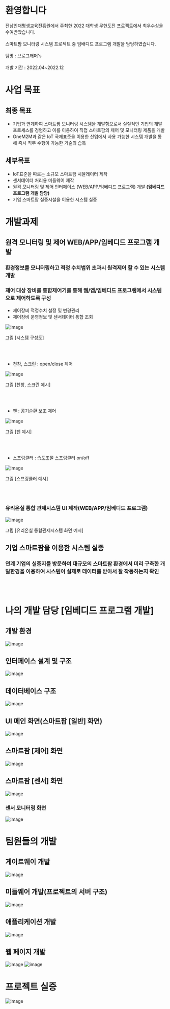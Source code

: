 # 환영합니다
전남인재평생교육진흥원에서 주최한 2022 대학생 무한도전 프로젝트에서 최우수상을 수여받았습니다.<br/><br/>
스마트팜 모니터링 시스템 프로젝트 중 임배디드 프로그램 개발을 담당하였습니다.<br/><br/>
팀명 : 브로그래머's<br/><br/>
개발 기간 : 2022.04~2022.12<br/>
# 사업 목표
## 최종 목표
- 기업과 연계하여 스마트팜 모니터링 시스템을 개발함으로서 실질적인 기업의 개발 프로세스를 경험하고 이를 이용하여 직접 스마트팜의 제어 및 모니터링 제품을 개발<br/>
- OneM2M과 같은 IoT 국제표준을 이용한 산업에서 사용 가능한 시스템 개발을 통해 즉시 직무 수행이 가능한 기술의 습득<br/>
## 세부목표
- IoT표준을 따르는 소규모 스마트팜 시뮬레이터 제작
- 센서데이터 처리용 미들웨어 제작
- 원격 모니터링 및 제어 인터페이스 (WEB/APP/임베디드 프로그램) 개발 <strong>(임베디드 프로그램 개발 담당)</strong>
- 기업 스마트팜 실증시설을 이용한 시스템 실증

# 개발과제

## 원격 모니터링 및 제어 WEB/APP/임베디드 프로그램 개발
### 환경정보를 모니터링하고 적정 수치범위 초과시 원격제어 할 수 있는 시스템 개발
### 제어 대상 장비를 통합제어기를 통해 웹/앱/임베디드 프로그램에서 시스템으로 제어하도록 구성
- 제어장비 적정수치 설정 및 변경관리<br/>
- 제어장비 운영정보 및 센서데이터 통합 조회<br/>

![image](https://github.com/dontoong/smart_farm/assets/106039761/9cf48542-5f36-4836-8a2e-80b8b3f4b2a8)

그림 [시스템 구성도]

<br/><br/>

- 천창, 스크린 : open/close 제어<br/>

![image](https://github.com/dontoong/smart_farm/assets/106039761/140d18aa-185b-4ae2-862d-158cadaae19b)

그림 [천창, 스크린 예시]

<br/><br/>

- 팬 : 공기순환 보조 제어<br/>

![image](https://github.com/dontoong/smart_farm/assets/106039761/51ab56cd-ceac-4d90-af3d-5fd2675f8615)

그림 [팬 예시]

<br/><br/>

- 스프링쿨러 : 습도조절 스프링쿨러 on/off<br/>

![image](https://github.com/dontoong/smart_farm/assets/106039761/1a3736f3-4515-46bd-ae13-95cc6483f8f2)

그림 [스프링쿨러 예시]

<br/><br/>

### 유리온실 통합 관제시스템 UI 제작(WEB/APP/임베디드 프로그램)

![image](https://github.com/dontoong/smart_farm/assets/106039761/8df93d52-3967-43e5-b5f1-d74c550acc3e)

그림 [유리온실 통합관제시스템 화면 예시]

## 기업 스마트팜을 이용한 시스템 실증
### 연계 기업의 실증지를 방문하여 대규모의 스마트팜 환경에서 미리 구축한 개발환경을 이용하여 시스템이 실제로 데이터를 받아서 잘 작동하는지 확인
<br/><br/>
# 나의 개발 담당 [임베디드 프로그램 개발]
## 개발 환경
![image](https://github.com/dontoong/smart_farm/assets/106039761/10485a04-633e-4400-ba94-afd6cae231fa)

## 인터페이스 설계 및 구조
![image](https://github.com/dontoong/smart_farm/assets/106039761/96ce987c-13f3-470c-bf47-b36a06286a1f)

## 데이터베이스 구조
![image](https://github.com/dontoong/smart_farm/assets/106039761/7697dcea-f3b7-4ca9-a9a7-ba4ec48be86b)

## UI 메인 화면(스마트팜 [일반] 화면)
![image](https://github.com/dontoong/smart_farm/assets/106039761/55bd0da6-cd59-475c-ae5b-e07f483c5689)

## 스마트팜 [제어] 화면
![image](https://github.com/dontoong/smart_farm/assets/106039761/1a6b6baf-8984-403f-821b-d11da0787d34)

## 스마트팜 [센서] 화면
![image](https://github.com/dontoong/smart_farm/assets/106039761/b22fe4c4-ab7c-40e0-bd27-f628ee21dce7)

### 센서 모니터링 화면
![image](https://github.com/dontoong/smart_farm/assets/106039761/a00e26f9-ecae-4b5c-bacb-087811ba654a)


# 팀원들의 개발

## 게이트웨이 개발
![image](https://github.com/dontoong/smart_farm/assets/106039761/7e69a84f-95a1-475e-992d-bb982dcdf20d)

## 미들웨어 개발(프로젝트의 서버 구조)
![image](https://github.com/dontoong/smart_farm/assets/106039761/9cf48542-5f36-4836-8a2e-80b8b3f4b2a8)

## 애플리케이션 개발
![image](https://github.com/dontoong/smart_farm/assets/106039761/64f284f1-193d-4b49-b7cc-02ef9154c249)

## 웹 페이지 개발
![image](https://github.com/dontoong/smart_farm/assets/106039761/5b15319a-673d-4ef7-b65d-b9be06d92136)
![image](https://github.com/dontoong/smart_farm/assets/106039761/8d5a3122-60c8-4e19-a69d-22c218bbd84e)

# 프로젝트 실증
![image](https://github.com/dontoong/smart_farm/assets/106039761/130ff9ac-5080-4c3f-a653-a5ec91b35a38)
